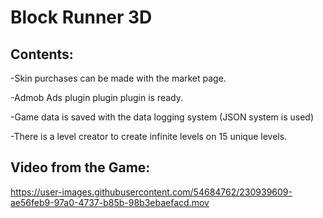 # Block Runner 3D

## Contents:
-Skin purchases can be made with the market page.

-Admob Ads plugin plugin plugin is ready.

-Game data is saved with the data logging system (JSON system is used)

-There is a level creator to create infinite levels on 15 unique levels.

## Video from the Game:

https://user-images.githubusercontent.com/54684762/230939609-ae56feb9-97a0-4737-b85b-98b3ebaefacd.mov

